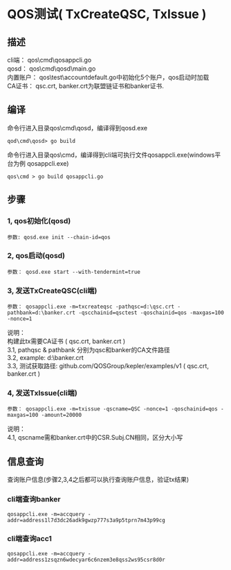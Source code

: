 # QOS测试( TxCreateQSC, TxIssue )

## 描述   
cli端：   qos\cmd\qosappcli.go  
qosd：    qos\cmd\qosd\main.go  
内置账户： qos\test\accountdefault.go中初始化5个账户，qos启动时加载  
CA证书：   qsc.crt, banker.crt为联盟链证书和banker证书.
## 编译  
命令行进入目录qos\cmd\qosd，编译得到qosd.exe  

    qod\cmd\qosd> go build  

命令行进入目录qos\cmd，编译得到cli端可执行文件qosappcli.exe(windows平台为例 qosappcli.exe)  

    qos\cmd > go build qosappcli.go  
## 步骤
### 1, qos初始化(qosd)  
    参数: qosd.exe init --chain-id=qos  

### 2, qos启动(qosd)
    参数： qosd.exe start --with-tendermint=true  
### 3, 发送TxCreateQSC(cli端)
    参数：	qosappcli.exe -m=txcreateqsc -pathqsc=d:\qsc.crt -pathbank=d:\banker.crt -qscchainid=qsctest -qoschainid=qos -maxgas=100 -nonce=1  
说明：  
    构建此tx需要CA证书 ( qsc.crt, banker.crt )  
    3.1, pathqsc & pathbank 分别为qsc和banker的CA文件路径  
    3.2, example: d:\banker.crt  
    3.3, 测试获取路径: github.com/QOSGroup/kepler/examples/v1  ( qsc.crt, banker.crt )  
### 4, 发送TxIssue(cli端)	
    参数： qosappcli.exe -m=txissue -qscname=QSC -nonce=1 -qoschainid=qos -maxgas=100 -amount=20000  
说明：  
4.1, qscname需和banker.crt中的CSR.Subj.CN相同，区分大小写  

## 信息查询
查询账户信息(步骤2,3,4之后都可以执行查询账户信息，验证tx结果)  

### cli端查询banker  
    qosappcli.exe -m=accquery -addr=address1l7d3dc26adk9gwzp777s3a9p5tprn7m43p99cg  
### cli端查询acc1
    qosappcli.exe -m=accquery -addr=address1zsqzn6wdecyar6c6nzem3e8qss2ws95csr8d0r